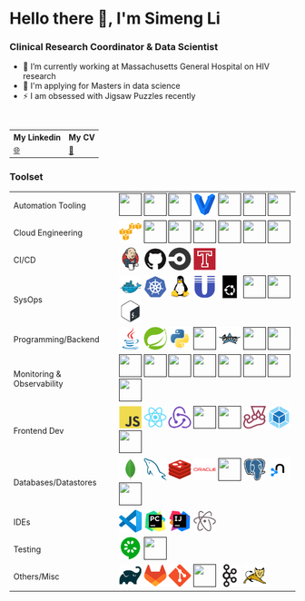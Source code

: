 # Hello there 👋, I'm Simeng Li

### Clinical Research Coordinator & Data Scientist

- 🔭 I’m currently working at Massachusetts General Hospital on HIV research
- 🌱 I'm applying for Masters in data science 
- ⚡ I am obsessed with Jigsaw Puzzles recently

<br/>


<table>
    <tr>
        <th>My Linkedin</th>
        <th>My CV</th>
    </tr>
    <tr>
        <td>
            <a href="[https://colinbut.github.io/](https://www.linkedin.com/in/simeng-li-8477421b9/)">🌐</a>
        </td>
        <td>
            <a href="https://github.com/sl1492/sl1492/blob/main/Simeng_Li_Resume.pdf">📃</a>
        </td>
    </tr>
</table>


### Toolset

<table>
    <tr>
        <td>Automation Tooling</td>
        <td>
            <a href=""><img src="https://www.vectorlogo.zone/logos/terraformio/terraformio-icon.svg" width="40" height="40"/></a>
            <a href=""><img src="https://www.vectorlogo.zone/logos/packerio/packerio-icon.svg" width="40" height="40"/></a>
            <a href=""><img src="https://www.vectorlogo.zone/logos/ansible/ansible-icon.svg" width="40" height="40"/></a>
            <a href=""><img src="https://github.com/devicons/devicon/blob/v2.13.0/icons/vagrant/vagrant-original.svg" width="40" height="40"/></a>
            <a href=""><img src="https://www.vectorlogo.zone/logos/chefio/chefio-icon.svg" width="40" height="40"/></a>
            <a href=""><img src="https://www.vectorlogo.zone/logos/jfrog/jfrog-icon.svg" width="40" height="40"/></a>
            <a href=""><img src="https://www.vectorlogo.zone/logos/nginx/nginx-icon.svg" width="40" height="40"/></a>
        </td>
    </tr>
    <tr>
        <td>Cloud Engineering</td>
        <td>
            <a href=""><img src="https://github.com/devicons/devicon/blob/v2.13.0/icons/amazonwebservices/amazonwebservices-original.svg" width="40" height="40"/></a>
            <a href=""><img src="https://www.vectorlogo.zone/logos/amazon_cloudformation/amazon_cloudformation-icon.svg" width="40" height="40"/></a>
            <a href=""><img src="https://www.vectorlogo.zone/logos/amazon_eks/amazon_eks-icon.svg" width="40" height="40"/></a>
            <a href=""><img src="https://www.vectorlogo.zone/logos/amazon_ecs/amazon_ecs-icon.svg" width="40" height="40"/></a>
            <a href=""><img src="https://www.vectorlogo.zone/logos/amazon_elasticcontainer/amazon_elasticcontainer-icon.svg" width="40" height="40"/></a>
            <a href=""><img src="https://www.vectorlogo.zone/logos/amazon_cloudwatch/amazon_cloudwatch-icon.svg" width="40" height="40"/></a>
            <a href=""><img src="https://www.vectorlogo.zone/logos/serverless/serverless-icon.svg" width="40" height="40"/></a>
            <!-- <a href=""><img src=""/></a>
            <a href=""><img src=""/></a> -->
        </td>
    </tr>
    <tr>
        <td>CI/CD</td>
        <td>
            <a href=""><img src="https://github.com/devicons/devicon/blob/v2.13.0/icons/jenkins/jenkins-original.svg" width="40" height="40"/></a>
            <a href=""><img src="https://github.com/devicons/devicon/blob/v2.13.0/icons/github/github-original.svg" width="40" height="40"/></a>
            <a href=""><img src="https://github.com/devicons/devicon/blob/v2.13.0/icons/circleci/circleci-plain.svg" width="40" height="40"/></a>
            <a href=""><img src="https://github.com/devicons/devicon/blob/v2.13.0/icons/travis/travis-plain.svg" width="40" height="40"/></a>
        </td>
    </tr>
    <tr>
        <td>SysOps</td>
        <td>
            <a href=""><img src="https://github.com/devicons/devicon/blob/v2.13.0/icons/docker/docker-original.svg" width="40" height="40"/></a>
            <a href=""><img src="https://github.com/devicons/devicon/blob/v2.13.0/icons/kubernetes/kubernetes-plain.svg" width="40" height="40"/></a>
            <a href=""><img src="https://github.com/devicons/devicon/blob/v2.13.0/icons/linux/linux-original.svg" width="40" height="40"/></a>
            <a href=""><img src="https://github.com/devicons/devicon/blob/v2.13.0/icons/unix/unix-original.svg" width="40" height="40"/></a>
            <a href=""><img src="https://github.com/devicons/devicon/blob/v2.13.0/icons/ubuntu/ubuntu-plain.svg" width="40" height="40"/></a>
            <a href=""><img src="https://www.vectorlogo.zone/logos/servicenow/servicenow-icon.svg" width="40" height="40"/></a>
            <a href=""><img src="https://www.vectorlogo.zone/logos/pagerduty/pagerduty-icon.svg" width="40" height="40"/></a>
            <a href=""><img src="https://github.com/devicons/devicon/blob/v2.13.0/icons/bash/bash-original.svg" width="40" height="40"/></a>
        </td>
    </tr>
    <tr>
        <td>Programming/Backend</td>
        <td>
            <a href=""><img src="https://github.com/devicons/devicon/blob/v2.13.0/icons/java/java-original.svg" width="40" height="40"/></a>
            <a href=""><img src="https://github.com/devicons/devicon/blob/v2.13.0/icons/spring/spring-original.svg" width="40" height="40"/></a>
            <a href=""><img src="https://github.com/devicons/devicon/blob/v2.13.0/icons/python/python-original.svg" width="40" height="40"/></a>
            <a href=""><img src="https://www.vectorlogo.zone/logos/kotlinlang/kotlinlang-icon.svg" width="40" height="40"/></a>
            <a href=""><img src="https://github.com/devicons/devicon/blob/v2.13.0/icons/groovy/groovy-original.svg" width="40" height="40"/></a>
            <a href=""><img src="https://www.vectorlogo.zone/logos/pocoo_flask/pocoo_flask-icon.svg" width="40" height="40"/></a>
            <a href=""><img src="https://www.vectorlogo.zone/logos/golang/golang-official.svg" width="40" height="40"/></a>
        </td>
    </tr>
    <tr>
        <td>Monitoring & Observability</td>
        <td>
            <a href=""><img src="https://www.vectorlogo.zone/logos/splunk/splunk-icon.svg" width="40" height="40"/></a>
            <a href=""><img src="https://www.vectorlogo.zone/logos/datadoghq/datadoghq-icon.svg" width="40" height="40"/></a>
            <a href=""><img src="https://www.vectorlogo.zone/logos/elastic/elastic-icon.svg" width="40" height="40"/></a>
            <a href=""><img src="https://www.vectorlogo.zone/logos/elasticco_logstash/elasticco_logstash-icon.svg" width="40" height="40"/></a>
            <a href=""><img src="https://www.vectorlogo.zone/logos/elasticco_kibana/elasticco_kibana-icon.svg" width="40" height="40"/></a>
            <a href=""><img src="https://www.vectorlogo.zone/logos/appdynamics/appdynamics-icon.svg" width="40" height="40"/></a>
            <a href=""><img src="https://www.vectorlogo.zone/logos/prometheusio/prometheusio-icon.svg" width="40" height="40"/></a>
            <a href=""><img src="https://www.vectorlogo.zone/logos/sumologic/sumologic-icon.svg" width="40" height="40"/></a>
        </td>
    </tr>
    <tr>
        <td>Frontend Dev</td>
        <td>
            <a href=""><img src="https://github.com/devicons/devicon/blob/v2.13.0/icons/javascript/javascript-original.svg" width="40" height="40"/></a>
            <a href=""><img src="https://github.com/devicons/devicon/blob/v2.13.0/icons/react/react-original.svg" width="40" height="40"/></a>
            <a href=""><img src="https://github.com/devicons/devicon/blob/v2.13.0/icons/redux/redux-original.svg" width="40" height="40"/></a>
            <a href=""><img src="https://www.vectorlogo.zone/logos/yeoman/yeoman-icon.svg" width="40" height="40"/></a>
            <a href=""><img src="https://www.vectorlogo.zone/logos/npmjs/npmjs-icon.svg" width="40" height="40"/></a>
            <a href=""><img src="https://github.com/devicons/devicon/blob/v2.13.0/icons/jest/jest-plain.svg" width="40" height="40"/></a>
            <a href=""><img src="https://github.com/devicons/devicon/blob/v2.13.0/icons/webpack/webpack-original.svg" width="40" height="40"/></a>
            <a href=""><img src="https://www.vectorlogo.zone/logos/sass-lang/sass-lang-icon.svg" width="40" height="40"/></a>
        </td>
    </tr>
    <tr>
        <td>Databases/Datastores</td>
        <td>
            <a href=""><img src="https://github.com/devicons/devicon/blob/v2.13.0/icons/mongodb/mongodb-original.svg" width="40" height="40"/></a>
            <a href=""><img src="https://github.com/devicons/devicon/blob/v2.13.0/icons/mysql/mysql-original.svg" width="40" height="40"/></a>
            <a href=""><img src="https://github.com/devicons/devicon/blob/v2.13.0/icons/redis/redis-original.svg" width="40" height="40"/></a>
            <a href=""><img src="https://github.com/devicons/devicon/blob/v2.13.0/icons/oracle/oracle-original.svg" width="40" height="40"/></a>
            <a href=""><img src="https://www.vectorlogo.zone/logos/apache_cassandra/apache_cassandra-icon.svg" width="40" height="40"/></a>
            <a href=""><img src="https://github.com/devicons/devicon/blob/v2.13.0/icons/postgresql/postgresql-original.svg" width="40" height="40"/></a>
            <a href=""><img src="https://github.com/devicons/devicon/blob/v2.13.0/icons/neo4j/neo4j-original.svg" width="40" height="40"/></a>
            <a href=""><img src="https://www.vectorlogo.zone/logos/snowflake/snowflake-icon.svg" width="40" height="40"/></a>
        </td>
    </tr>
    <tr>
        <td>IDEs</td>
        <td>
            <a href=""><img src="https://github.com/devicons/devicon/blob/v2.13.0/icons/vscode/vscode-original.svg" width="40" height="40"/></a>
            <a href=""><img src="https://github.com/devicons/devicon/blob/v2.13.0/icons/pycharm/pycharm-original.svg" width="40" height="40"/></a>
            <a href=""><img src="https://github.com/devicons/devicon/blob/v2.13.0/icons/intellij/intellij-original.svg" width="40" height="40"/></a>
            <a href=""><img src="https://github.com/devicons/devicon/blob/v2.13.0/icons/atom/atom-original.svg" width="40" height="40"/></a>
            <!-- <a href=""><img src="https://worldvectorlogo.com/download/sublime-text.svg"/></a> -->
        </td>
    </tr>
    <tr>
        <td>Testing</td>
        <td>
            <a href=""><img src="https://github.com/devicons/devicon/blob/v2.13.0/icons/cucumber/cucumber-plain.svg" width="40" height="40"/></a>
            <a href=""><img src="https://www.vectorlogo.zone/logos/philadelphiapact/philadelphiapact-icon.svg" width="40" height="40"/></a>
            <!-- <a href=""><img src=""/></a>
            <a href=""><img src=""/></a>
            <a href=""><img src=""/></a> -->
        </td>
    </tr>
    <tr>
        <td>Others/Misc</td>
        <td>
            <a href=""><img src="https://github.com/devicons/devicon/blob/v2.13.0/icons/gradle/gradle-plain.svg" width="40" height="40"/></a>
            <a href=""><img src="https://github.com/devicons/devicon/blob/v2.13.0/icons/gitlab/gitlab-original.svg" width="40" height="40"/></a>
            <a href=""><img src="https://github.com/devicons/devicon/blob/v2.13.0/icons/git/git-original.svg" width="40" height="40"/></a>
            <a href=""><img src="https://www.vectorlogo.zone/logos/getpostman/getpostman-icon.svg" width="40" height="40"/></a>
            <a href=""><img src="https://github.com/devicons/devicon/blob/v2.13.0/icons/apachekafka/apachekafka-original.svg" width="40" height="40"/></a>
            <a href=""><img src="https://github.com/devicons/devicon/blob/v2.13.0/icons/tomcat/tomcat-original.svg" width="40" height="40"/></a>
            <!-- <a href=""><img src=""/></a> -->
        </td>
    </tr>
</table>


<br/>
